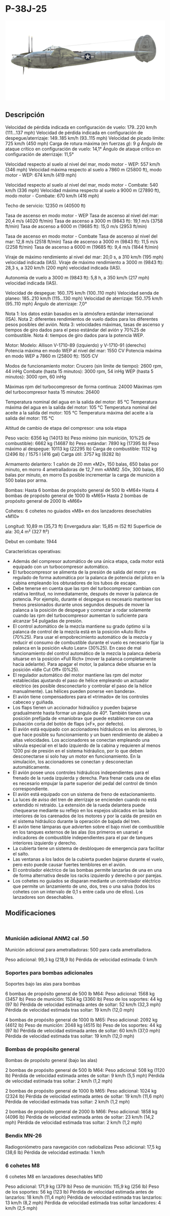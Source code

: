 ﻿# P-38J-25

![p38j25](../images/p38j25.png)

## Descripción

Velocidad de pérdida indicada en configuración de vuelo: 179..220 km/h (111...137 mph)
Velocidad de pérdida indicada en configuración de despegue/aterrizaje: 149..185 km/h (93..115 mph)
Velocidad de picado límite: 725 km/h (450 mph)
Carga de rotura máxima (en fuerzas <i>g</i>): 9 <i>g</i>
Ángulo de ataque crítico en configuración de vuelo: 14,1°
Ángulo de ataque crítico en configuración de aterrizaje: 11,5°

Velocidad respecto al suelo al nivel del mar, modo motor - WEP: 557 km/h (346 mph)
Velocidad máxima respecto al suelo a 7860 m (25800 ft), modo motor - WEP: 674 km/h (419 mph) 

Velocidad respecto al suelo al nivel del mar, modo motor - Combate: 540 km/h (336 mph)
Velocidad máxima respecto al suelo a 9000 m (27890 ft), modo motor - Combate: 670 km/h (416 mph)

Techo de servicio: 12350 m (40500 ft)

Tasa de ascenso en modo motor - WEP
Tasa de ascenso al nivel del mar: 20,4 m/s (4020 ft/min)
Tasa de ascenso a 3000 m (9843 ft): 19,1 m/s (3758 ft/min)
Tasa de ascenso a 6000 m (19685 ft): 15,0 m/s (2953 ft/min)

Tasa de ascenso en modo motor - Combate
Tasa de ascenso al nivel del mar: 12,8 m/s (2518 ft/min)
Tasa de ascenso a 3000 m (9843 ft): 11,5 m/s (2258 ft/min)
Tasa de ascenso a 6000 m (19685 ft): 9,4 m/s (1844 ft/min)

Viraje de máximo rendimiento al nivel del mar: 20,0 s, a 310 km/h (195 mph) velocidad indicada (IAS).
Viraje de máximo rendimiento a 3000 m (9843 ft): 28,3 s, a 320 km/h (200 mph) velocidad indicada (IAS).

Autonomía de vuelo a 3000 m (9843 ft): 5,8 h, a 350 km/h (217 mph) velocidad indicada (IAS).

Velocidad de despegue: 160..175 km/h (100..110 mph)
Velocidad senda de planeo: 185..210 km/h (115...130 mph)
Velocidad de aterrizaje: 150..175 km/h (95..110 mph)
Ángulo de aterrizaje: 7,0°

Nota 1: los datos están basados en la atmósfera estándar internacional (ISA).
Nota 2: diferentes rendimientos de vuelo dados para los diferentes pesos posibles del avión.
Nota 3: velocidades máximas, tasas de ascenso y tiempos de giro dados para el peso estándar del avión y 70%25 de combustible.
Nota 4: tiempos de giro dados para la potencia WEP.

Motor:
Modelo: Allison V-1710-89 (izquierdo) y V-1710-91 (derecho)
Potencia máxima en modo WEP al nivel del mar: 1550 CV
Potencia máxima en modo WEP a 7860 m (25800 ft): 1505 CV

Modos de funcionamiento motor:
Crucero (sin límite de tiempo): 2600 rpm, 44 inHg
Combate (hasta 15 minutos): 3000 rpm, 54 inHg
WEP (hasta 5 minutos): 3000 rpm, 60 inHg

Máximas rpm del turbocompresor de forma continua: 24000
Máximas rpm del turbocompresor hasta 15 minutos: 26400

Temperatura nominal del agua en la salida del motor: 85 °C
Temperatura máxima del agua en la salida del motor: 105 °C
Temperatura nominal del aceite a la salida del motor: 105 °C
Temperatura máxima del aceite a la salida del motor: 115 °C

Altitud de cambio de etapa del compresor: una sola etapa

Peso vacío: 6356 kg (14013 lb)
Peso mínimo (sin munición, 10%25 de combustible): 6662 kg (14687 lb)
Peso estándar: 7890 kg (17395 lb)
Peso máximo al despegue: 10113 kg (22295 lb)
Carga de combustible: 1132 kg (2496 lb) / 1575 l (416 gal)
Carga útil: 3757 kg (8282 lb)

Armamento delantero:
1 cañón de 20 mm «M2», 150 balas, 650 balas por minuto, en morro
4 ametralladoras de 12,7 mm «ANM2 .50», 300 balas, 850 balas por minuto, en morro
Es posible incrementar la carga de munición a 500 balas por arma.

Bombas:
Hasta 6 bombas de propósito general de 500 lb «M64»
Hasta 4 bombas de propósito general de 1000 lb «M65»
Hasta 2 bombas de propósito general de 2000 lb «M66»

Cohetes:
6 cohetes no guiados «M8» en dos lanzadores desechables «M10»

Longitud: 10,89 m (35,73 ft)
Envergadura alar: 15,85 m (52 ft)
Superficie de ala: 30,4 m² (327 ft²)

Debut en combate: 1944

Características operativas:
- Además del compresor automático de una única etapa, cada motor está equipado con un turbocompresor automático.
- El turbocompresor se alimenta de la presión de salida del motor y es regulado de forma automática por la palanca de potencia del piloto en la cabina empleando los obturadores de los tubos de escape.
- Debe tenerse en cuenta que las rpm del turbocompresor cambian con relativa lentitud, no inmediatamente, después de mover la palanca de potencia. Por ejemplo, durante el despegue es necesario mantener los frenos presionados durante unos segundos después de mover la palanca a la posición de despegue y comenzar a rodar solamente cuando las rpm del turbocompresor aumentan lo suficiente para alcanzar 54 pulgadas de presión.
- El control automático de la mezcla mantiene su grado óptimo si la palanca de control de la mezcla está en la posición «Auto Rich» (70%25). Para usar el empobrecimiento automático de la mezcla y reducir el consumo de combustible durante el vuelo es necesario fijar la palanca en la posición «Auto Lean» (30%25). En caso de mal funcionamiento del control automático de la mezcla la palanca debería situarse en la posición «Full Rich» (mover la palanca completamente hacia adelante). Para apagar el motor, la palanca debe situarse en la posición «Idle Cut Off» (0%25).
- El regulador automático del motor mantiene las rpm del motor establecidas ajustando el paso de hélice empleando un actuador eléctrico (es posible desconectarlo y controlar el paso de la hélice manualmente). Las hélices pueden ponerse «en bandera».
- El avión tiene compensadores para el «trimado» de los controles cabeceo y guiñada.
- Los flaps tienen un accionador hidraúlico y pueden bajarse gradualmente hasta formar un ángulo de 40°. También tienen una posición prefijada de «maniobra» que puede establecerse con una pulsación corta del botón de flaps («F», por defecto).
- El avión está equipado con accionadores hidráulicos en los alerones, lo que hace posible su funcionamiento y un buen rendimiento de alabeo a altas velocidades. Los accionadores se conectan empleando una válvula especial en el lado izquierdo de la cabina y requieren al menos 1200 psi de presión en el sistema hidráulico, por lo que deben desconectarse si solo hay un motor en funcionamiento. En la simulación, los accionadores se conectan y desconectan automáticamente.
- El avión posee unos controles hidráulicos independientes para el frenado de la rueda izquierda y derecha. Para frenar cada una de ellas es necesario empujar la parte superior del pedal del control de timón correspondiente.
- El avión está equipado con un sistema de freno de estacionamiento.
- La luces de aviso del tren de aterrizaje se encienden cuando no está extendido ni retraído. La extensión de la rueda delantera puede chequearse mediante su reflejo en los espejos ubicados en las lados interiores de los carenados de los motores y por la caída de presión en el sistema hidráulico durante la operación de bajada del tren.
- El avión tiene lámparas que advierten sobre el bajo nivel de combustible en los tanques externos de las alas (los primeros en usarse) e indicadores de combustible independientes para el par de tanques interiores izquierdo y derecho.
- La cubierta tiene un sistema de desbloqueo de emergencia para facilitar el salto.
- Las ventanas a los lados de la cubierta pueden bajarse durante el vuelo, pero esto puede causar fuertes temblores en el avión.
- El controlador eléctrico de las bombas permite lanzarlas de una en una de forma alternativa desde los racks izquierdo y derecho o por parejas.
- Los cohetes no guiados se disparan mediante un controlador eléctrico que permite un lanzamiento de uno, dos, tres o una salva (todos los cohetes con un intervalo de 0,1 s entre cada uno de ellos). Los lanzadores son desechables.

## Modificaciones
﻿

### Munición adicional ANM2 cal .50

Munición adicional para ametralladoras: 500 para cada ametralladora.

Peso adicional: 99,3 kg (218,9 lb)
Pérdida de velocidad estimada: 0 km/h﻿

### Soportes para bombas adicionales

Soportes bajo las alas para bombas

6 bombas de propósito general de 500 lb M64:
Peso adicional: 1568 kg (3457 lb)
Peso de munición: 1524 kg (3360 lb)
Peso de los soportes: 44 kg (97 lb)
Pérdida de velocidad estimada antes de soltar: 52 km/h (32,3 mph)
Pérdida de velocidad estimada tras soltar: 19 km/h (12,0 mph) 

4 bombas de propósito general de 1000 lb M65:
Peso adicional: 2092 kg (4612 lb)
Peso de munición: 2048 kg (4515 lb)
Peso de los soportes: 44 kg (97 lb)
Pérdida de velocidad estimada antes de soltar: 60 km/h (37,0 mph)
Pérdida de velocidad estimada tras soltar: 19 km/h (12,0 mph) ﻿

### Bombas de propósito general

Bombas de propósito general (bajo las alas)

2 bombas de propósito general de 500 lb M64:
Peso adicional: 508 kg (1120 lb)
Pérdida de velocidad estimada antes de soltar: 9 km/h (5,5 mph)
Pérdida de velocidad estimada tras soltar: 2 km/h (1,2 mph) 

2 bombas de propósito general de 1000 lb M65:
Peso adicional: 1024 kg (2324 lb)
Pérdida de velocidad estimada antes de soltar: 19 km/h (11,6 mph)
Pérdida de velocidad estimada tras soltar: 2 km/h (1,2 mph) 

2 bombas de propósito general de 2000 lb M66:
Peso adicional: 1858 kg (4096 lb)
Pérdida de velocidad estimada antes de soltar: 23 km/h (14,2 mph)
Pérdida de velocidad estimada tras soltar: 2 km/h (1,2 mph) 
﻿

### Bendix MN-26

Radiogoniómetro para navegación con radiobalizas
Peso adicional: 17,5 kg (38,6 lb)
Pérdida de velocidad estimada: 1 km/h﻿

### 6 cohetes M8

6 cohetes M8 en lanzadores desechables M10

Peso adicional: 171,9 kg (379 lb)
Peso de munición: 115,9 kg (256 lb)
Peso de los soportes: 56 kg (123 lb)
Pérdida de velocidad estimada antes de lanzarlos: 18 km/h (11,4 mph)
Pérdida de velocidad estimada tras lanzarlos: 13 km/h (8,2 mph)
Pérdida de velocidad estimada tras soltar lanzadores: 4 km/h (2,5 mph)